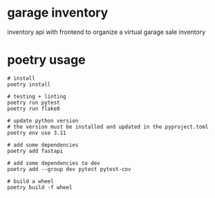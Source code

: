# garage inventory
inventory api with frontend to organize a virtual garage sale inventory


# poetry usage
```commandline
# install
poetry install

# testing + linting
poetry run pytest
poetry run flake8

# update python version
# the version must be installed and updated in the pyproject.toml
poetry env use 3.11

# add some dependencies
poetry add fastapi

# add some dependencies to dev
poetry add --group dev pytest pytest-cov

# build a wheel
poetry build -f wheel
```